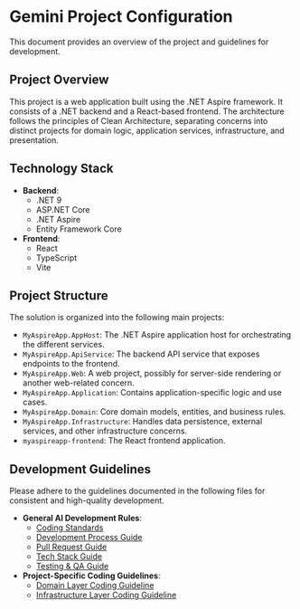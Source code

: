 # Gemini Project Configuration

This document provides an overview of the project and guidelines for development.

## Project Overview

This project is a web application built using the .NET Aspire framework. It consists of a .NET backend and a React-based frontend. The architecture follows the principles of Clean Architecture, separating concerns into distinct projects for domain logic, application services, infrastructure, and presentation.

## Technology Stack

* **Backend**:
  * .NET 9
  * ASP.NET Core
  * .NET Aspire
  * Entity Framework Core
* **Frontend**:
  * React
  * TypeScript
  * Vite

## Project Structure

The solution is organized into the following main projects:

* `MyAspireApp.AppHost`: The .NET Aspire application host for orchestrating the different services.
* `MyAspireApp.ApiService`: The backend API service that exposes endpoints to the frontend.
* `MyAspireApp.Web`: A web project, possibly for server-side rendering or another web-related concern.
* `MyAspireApp.Application`: Contains application-specific logic and use cases.
* `MyAspireApp.Domain`: Core domain models, entities, and business rules.
* `MyAspireApp.Infrastructure`: Handles data persistence, external services, and other infrastructure concerns.
* `myaspireapp-frontend`: The React frontend application.

## Development Guidelines

Please adhere to the guidelines documented in the following files for consistent and high-quality development.

* **General AI Development Rules**:
  * [Coding Standards](./ai-rules/coding-standards.md)
  * [Development Process Guide](./ai-rules/development-process-guide.md)
  * [Pull Request Guide](./ai-rules/pr-guide.md)
  * [Tech Stack Guide](./ai-rules/tech-stack-guide.md)
  * [Testing & QA Guide](./ai-rules/testing-qa-guide.md)
* **Project-Specific Coding Guidelines**:
  * [Domain Layer Coding Guideline](./docs/domain/coding-guideline.md)
  * [Infrastructure Layer Coding Guideline](./docs/infrastructure/coding-guideline.md)
